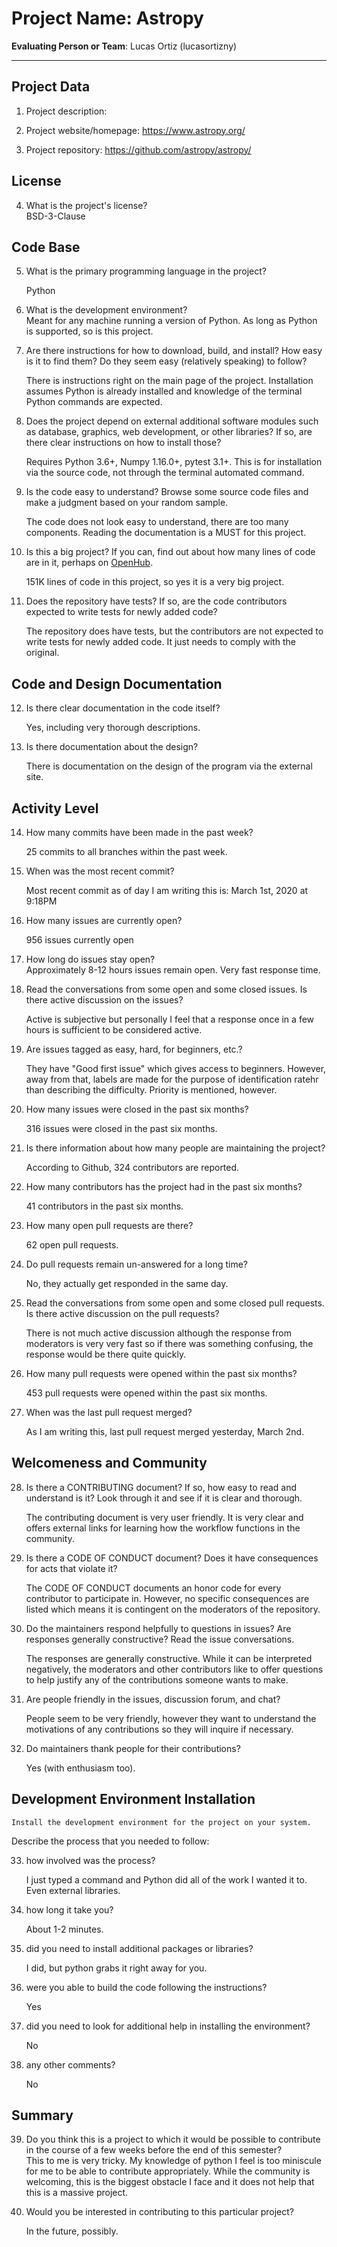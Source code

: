 # Project Name:  Astropy   



**Evaluating Person or Team**:
Lucas Ortiz (lucasortizny)

---

## Project Data

1. Project description: <br>
<!--
What is the purpose of this project? What does the code do? What type of users
does it have?
-->

2. Project website/homepage: https://www.astropy.org/

3. Project repository: https://github.com/astropy/astropy/



## License

4. What is the project's license? <br>
	BSD-3-Clause



## Code Base


5. What is the primary programming language in the project?

	Python

6. What is the development environment? <br>
	Meant for any machine running a version of Python. As long as Python is supported, so is this project.

7. Are there instructions for how to download, build, and install? How easy is it
to find them? Do they seem easy (relatively speaking) to follow? <br>

	There is instructions right on the main page of the project. Installation assumes Python is already installed and
	knowledge of the terminal Python commands are expected.

8. Does the project depend on external additional software modules such as
database,  graphics, web development, or other libraries? If so, are there clear instructions on how to install those? <br>

	Requires Python 3.6+, Numpy 1.16.0+, pytest 3.1+. This is for installation via the source code, not through the terminal automated 	command.


9. Is the code easy to understand? Browse some source code files and make
a judgment based on your random sample. <br>

	The code does not look easy to understand, there are too many components. Reading the documentation is a MUST for this project.


10. Is this a big project? If you can, find out about how many lines of code
are in it, perhaps on [OpenHub](https://www.openhub.net/). <br>

	151K lines of code in this project, so yes it is a very big project.

11. Does the repository have tests? If so, are the code contributors expected to write tests for newly added code? <br>

	The repository does have tests, but the contributors are not expected to write tests for newly added code. It just needs to comply with the original.


## Code and Design Documentation
12. Is there clear documentation in the code itself? <br>

	Yes, including very thorough descriptions.

13. Is there documentation about the design?  <br>

	There is documentation on the design of the program via the external site. 

## Activity Level


14. How many commits have been made in the past week? <br>

	25 commits to all branches within the past week.

15. When was the most recent commit? <br>

	Most recent commit as of day I am writing this is: March 1st, 2020 at 9:18PM


16. How many issues are currently open? <br>

	956 issues currently open

17. How long do issues stay open? <br>
	Approximately 8-12 hours issues remain open. Very fast response time.

18. Read the conversations from some open and some closed issues. Is there active discussion on the issues? <br>

	Active is subjective but personally I feel that a response once in a few hours is sufficient to be considered
active.

19. Are issues tagged as easy, hard, for beginners, etc.? <br>

	They have "Good first issue" which gives access to beginners. However, away from that, labels are made for the purpose of identification
ratehr than describing the difficulty. Priority is mentioned, however.

20. How many issues were closed in the past six months? <br>

	316 issues were closed in the past six months.

21. Is there information about how many people are maintaining the project? <br>

	According to Github, 324 contributors are reported. 

22. How many contributors has the project had in the past six months? <br>

	41 contributors in the past six months.

23. How many open pull requests are there? <br>

	62 open pull requests.

24. Do pull requests remain un-answered for a long time? <br>

	No, they actually get responded in the same day.

25. Read the conversations from some open and some closed pull requests.  Is there active discussion on the pull requests? <br>

	There is not much active discussion although the response from moderators is very very fast so if there was something confusing, the response would be there quite quickly.


26. How many pull requests were opened within the past six months? <br>

	453 pull requests were opened within the past six months.

27. When was the last  pull request  merged? <br>

	As I am writing this, last pull request merged yesterday, March 2nd.

## Welcomeness and Community

28. Is there a CONTRIBUTING document? If so, how easy to read and understand is it?
	Look through it and see if it is clear and thorough. <br>

	The contributing document is very user friendly. It is very clear and offers external links for learning how the workflow
functions in the community.

29. Is there a CODE OF CONDUCT document? Does it have consequences for acts that
violate it? <br>

	The CODE OF CONDUCT documents an honor code for every contributor to participate in. However, no specific consequences are listed which means it is contingent on the moderators of the repository. 


30. Do the maintainers respond helpfully to questions in issues?
Are responses generally constructive? Read the issue conversations. <br>

	The responses are generally constructive. While it can be interpreted negatively, the moderators and other contributors like to offer questions to help justify any of the contributions someone wants to make.


31. Are people friendly in the issues, discussion forum, and chat? <br>

	People seem to be very friendly, however they want to understand the motivations of any contributions so they will inquire if necessary.


32. Do maintainers thank people for their contributions? <br>

	Yes (with enthusiasm too).	

## Development Environment Installation

	Install the development environment for the project on your system.
Describe the process that you needed to follow:

33. how involved was the process? <br>

	I just typed a command and Python did all of the work I wanted it to. Even external libraries.

34. how long it take you? <br>

	About 1-2 minutes.

35. did you need to install additional packages or libraries? <br>

	I did, but python grabs it right away for you.

36. were you able to build the code following the instructions? <br>

	Yes

37. did you need to look for additional help in installing the environment? <br>

	No

38. any other comments? <br>

	No


## Summary
39. Do you think  this is a project to which it would be possible to contribute
in the course of a few weeks before the end of this semester? <br>
	This to me is very tricky. My knowledge of python I feel is too miniscule for me to be able to contribute appropriately. While the community is welcoming, this is the biggest obstacle I face and it does not help that this is a massive project.
	

40. Would you be interested in contributing to this particular project? <br>
	
	In the future, possibly.
